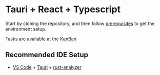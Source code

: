 # Tauri + React + Typescript

Start by cloning the repository, and then follow [prerequisites](https://tauri.app/start/prerequisites/) to get the environment setup.

Tasks are available at the [KanBan](https://github.com/orgs/ArkForgeLabs/projects/3)

## Recommended IDE Setup

- [VS Code](https://code.visualstudio.com/) + [Tauri](https://marketplace.visualstudio.com/items?itemName=tauri-apps.tauri-vscode) + [rust-analyzer](https://marketplace.visualstudio.com/items?itemName=rust-lang.rust-analyzer)
